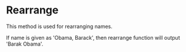 Rearrange
===========
This method is used for rearranging names.

If name is given as 'Obama, Barack', then rearrange function will output 'Barak Obama'.

